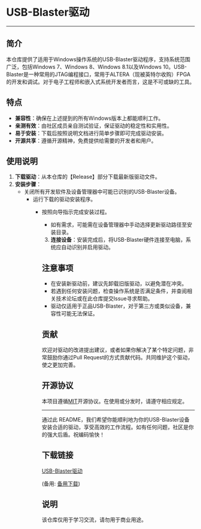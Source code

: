 # USB-Blaster驱动

---

## 简介

本仓库提供了适用于Windows操作系统的USB-Blaster驱动程序，支持系统范围广泛，包括Windows 7、Windows 8、Windows 8.1以及Windows 10。USB-Blaster是一种常用的JTAG编程接口，常用于ALTERA（现被英特尔收购）FPGA的开发和调试。对于电子工程师和嵌入式系统开发者而言，这是不可或缺的工具。

## 特点

- **兼容性**：确保在上述提到的所有Windows版本上都能顺利工作。
- **亲测有效**：由社区成员亲自测试验证，保证驱动的稳定性和实用性。
- **易于安装**：下载后按照说明文档进行简单步骤即可完成驱动安装。
- **开源共享**：遵循开源精神，免费提供给需要的开发者和用户。

## 使用说明

1. **下载驱动**：从本仓库的【Release】部分下载最新版驱动文件。
2. **安装步骤**：
   - 关闭所有开发软件及设备管理器中可能已识别的USB-Blaster设备。
      - 运行下载的驱动安装程序。
         - 按照向导指示完成安装过程。
            - 如有需求，可能需在设备管理器中手动选择更新驱动路径至安装目录。
            3. **连接设备**：安装完成后，将USB-Blaster硬件连接至电脑，系统应自动识别并启用驱动。

            ## 注意事项

            - 在安装新驱动前，建议先卸载旧版驱动，以避免潜在冲突。
            - 若遇到任何安装问题，检查操作系统是否满足条件，并查阅相关技术论坛或在此仓库提交Issue寻求帮助。
            - 驱动仅适用于正品USB-Blaster，对于第三方或类似设备，兼容性可能无法保证。

            ## 贡献

            欢迎对驱动的改进提出建议，或者如果你解决了某个特定问题，非常鼓励你通过Pull Request的方式贡献代码。共同维护这个驱动，使之更加完善。

            ## 开源协议

            本项目遵循[MIT](https://choosealicense.com/licenses/mit/)开源协议。在使用或分发时，请遵守相应规定。

            ---

            通过此 README，我们希望你能顺利地为你的USB-Blaster设备安装合适的驱动，享受高效的工作流程。如有任何问题，社区是你的强大后盾。祝编码愉快！

            ## 下载链接
            [USB-Blaster驱动](https://pan.quark.cn/s/94edcad0187f) 

            (备用: [备用下载](https://pan.baidu.com/s/15xM2mVyQ0VZEn21j3LUy-A?pwd=1234))

            ## 说明

            该仓库仅用于学习交流，请勿用于商业用途。
